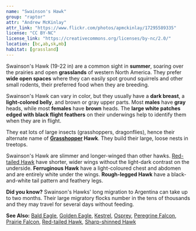 ```yaml
---
name: "Swainson's Hawk"
group: "raptor"
attr: "Andrew McKinlay"
attr_link: "https://www.flickr.com/photos/apmckinlay/17295589335"
license: "CC BY-NC"
license_link: "https://creativecommons.org/licenses/by-nc/2.0/"
location: [bc,ab,sk,mb]
habitat: [grassland]
---
```

Swainson's Hawk  (19-22 in) are a common sight in **summer**, soaring over the prairies and open **grasslands** of western North America. They prefer **wide open spaces** where they can easily spot ground squirrels and other small rodents, their preferred food when they are breeding.

Swainson's Hawk can vary in color, but they usually have a **dark breast**, a **light-colored belly**, and brown or gray upper parts. Most **males** have **gray** heads, while most **females** have **brown** heads. The **large white patches edged with black flight feathers** on their underwings help to identify them when they are in flight.

They eat lots of large insects (grasshoppers, dragonflies), hence their alternate name of **[Grasshopper](/insects/grasshop) Hawk**. They build their large, loose nests in treetops.

Swainson's Hawk are slimmer and longer-winged than other hawks. [Red-tailed Hawk](/birds/redtail) have shorter, wider wings without the light-dark contrast on the underside. **Ferruginous Hawk** have a light-coloured chest and abdomen and are entirely white under the wings. **Rough-legged Hawk** have a black-and-white tail pattern and feathery legs.

**Did you know?** Swainson's Hawks' long migration to Argentina can take up to two months. Their large migratory flocks number in the tens of thousands and they may travel for several days without feeding.

<!-- generated, do not edit -->
**See Also:**
[Bald Eagle](/birds/baldeagle),
[Golden Eagle](/birds/goldeagl),
[Kestrel](/birds/kestrel),
[Osprey](/birds/osprey),
[Peregrine Falcon](/birds/peregrine),
[Prairie Falcon](/birds/prafalc),
[Red-tailed Hawk](/birds/redtail),
[Sharp-shinned Hawk](/birds/shshawk)
